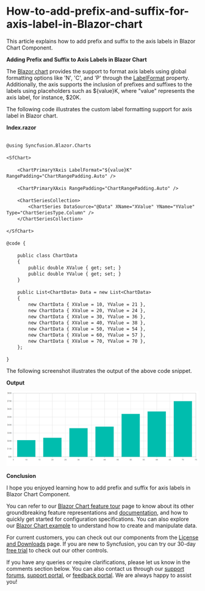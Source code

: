 # How-to-add-prefix-and-suffix-for-axis-label-in-Blazor-chart

This article explains how to add prefix and suffix to the axis labels in Blazor Chart Component.

**Adding Prefix and Suffix to Axis Labels in Blazor Chart**

The [Blazor chart](https://www.syncfusion.com/blazor-components/blazor-charts) provides the support to format axis labels using global formatting options like 'N', 'C', and 'P' through the  [LabelFormat](https://help.syncfusion.com/cr/blazor/Syncfusion.Blazor.Charts.ChartAxis.html#Syncfusion_Blazor_Charts_ChartAxis_LabelFormat) property. Additionally, the axis supports the inclusion of prefixes and suffixes to the labels using placeholders such as ${value}K, where "value" represents the axis label, for instance, $20K. 

The following code illustrates the custom label formatting support for axis label in Blazor chart.

**Index.razor**

```cshtml

@using Syncfusion.Blazor.Charts

<SfChart>

    <ChartPrimaryYAxis LabelFormat="${value}K" RangePadding="ChartRangePadding.Auto" />

    <ChartPrimaryXAxis RangePadding="ChartRangePadding.Auto" />

    <ChartSeriesCollection>
        <ChartSeries DataSource="@Data" XName="XValue" YName="YValue" Type="ChartSeriesType.Column" />
    </ChartSeriesCollection>

</SfChart>

@code {

    public class ChartData
    {
        public double XValue { get; set; }
        public double YValue { get; set; }
    }

    public List<ChartData> Data = new List<ChartData>
    {
        new ChartData { XValue = 10, YValue = 21 },
        new ChartData { XValue = 20, YValue = 24 },
        new ChartData { XValue = 30, YValue = 36 },
        new ChartData { XValue = 40, YValue = 38 },
        new ChartData { XValue = 50, YValue = 54 },
        new ChartData { XValue = 60, YValue = 57 },
        new ChartData { XValue = 70, YValue = 70 },
    };

}

```

The following screenshot illustrates the output of the above code snippet.

**Output**

![](/prefix-and-suffix-in-axis-label.png)

**Conclusion**

I hope you enjoyed learning how to add prefix and suffix for axis labels in Blazor Chart Component.

You can refer to our [Blazor Chart feature tour](https://www.syncfusion.com/blazor-components/blazor-charts) page to know about its other groundbreaking feature representations and [documentation](https://blazor.syncfusion.com/documentation/chart/getting-started), and how to quickly get started for configuration specifications. You can also explore our [Blazor Chart example](https://blazor.syncfusion.com/demos/chart/line?theme=bootstrap5) to understand how to create and manipulate data.

For current customers, you can check out our components from the [License and Downloads](https://www.syncfusion.com/sales/teamlicense) page. If you are new to Syncfusion, you can try our 30-day [free trial](https://www.syncfusion.com/downloads/blazor) to check out our other controls.

If you have any queries or require clarifications, please let us know in the comments section below. You can also contact us through our [support forums](https://www.syncfusion.com/forums), [support portal](https://support.syncfusion.com/create), or [feedback portal](https://www.syncfusion.com/feedback/blazor-components?control=charts). We are always happy to assist you!